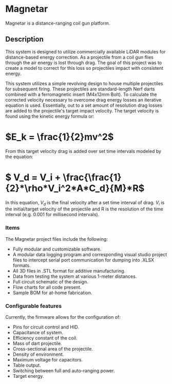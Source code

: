 # Magnetar
Magnetar is a distance-ranging coil gun platform.

## Description
This system is designed to utilize commercially available LiDAR modules for distance-based energy correction. As a projectile from a coil gun flies through the air energy is lost through drag. The goal of this project was to create a model to correct for this loss so projectiles impact with consistent energy.

This system utilizes a simple revolving design to house multiple projectiles for subsequent firing. These projectiles are standard-length Nerf darts combined with a ferromagnetic insert (M4x12mm Bolt). To calculate the corrected velocity necessary to overcome drag energy losses an iterative equation is used. Essentially, out to a set amount of resolution drag losses are added to the projectile's target impact velocity. The target velocity is found using the kinetic energy formula or: 

# $`E_k = \frac{1}{2}mv^2`$

From this target velocity drag is added over set time intervals modeled by the equation: 

# $` V_d = V_i + \frac{\frac{1}{2}*\rho*V_i^2*A*C_d}{M}*R`$

In this equation, $`V_d`$ is the final velocity after a set time interval of drag. $`V_i`$ is the initial/target velocity of the projectile and R is the resolution of the time interval (e.g. 0.001 for millisecond intervals).
### Items
The Magnetar project files include the following: 
- Fully modular and customizable software.
- A modular data logging program and corresponding visual studio project files to intercept serial port communication for dumping into .XLSX formats.
- All 3D files in .STL format for additive manufacturing.
- Data from testing the system at various 1-meter distances.
- Full circuit schematic of the design.
- Flow charts for all code present.
- Sample BOM for at-home fabrication.

### Configurable features
Currently, the firmware allows for the configuration of:
- Pins for circuit control and HID.
- Capacitance of system.
- Efficiency constant of the coil.
- Mass of dart projectile.
- Cross-sectional area of the projectile.
- Density of environment.
- Maximum voltage for capacitors.
- Table output.
- Switching between full and auto-ranging power.
- Target energy.


